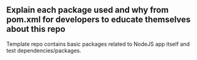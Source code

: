 ## Explain each package used and why from pom.xml for developers to educate themselves about this repo
Template repo contains basic packages related to NodeJS app itself and test dependencies/packages.